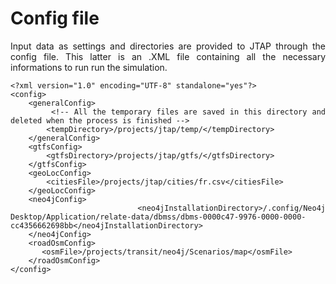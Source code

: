 <html>
<head>

</head>
<body>
<h1>Config file</h1>
<div align="justify">
Input data as settings and directories are provided to JTAP through the config file. This latter is an .XML file containing all the necessary informations to run run the simulation. 
 
  
```
<?xml version="1.0" encoding="UTF-8" standalone="yes"?>
<config>
    <generalConfig>
        <!-- All the temporary files are saved in this directory and deleted when the process is finished -->
        <tempDirectory>/projects/jtap/temp/</tempDirectory>
    </generalConfig>
    <gtfsConfig>
        <gtfsDirectory>/projects/jtap/gtfs/</gtfsDirectory>
    </gtfsConfig>
    <geoLocConfig>
        <citiesFile>/projects/jtap/cities/fr.csv</citiesFile>
    </geoLocConfig>
    <neo4jConfig>
        <neo4jInstallationDirectory>/.config/Neo4j Desktop/Application/relate-data/dbmss/dbms-0000c47-9976-0000-0000-cc4356662698bb</neo4jInstallationDirectory>
    </neo4jConfig>
    <roadOsmConfig>
       <osmFile>/projects/transit/neo4j/Scenarios/map</osmFile>
    </roadOsmConfig>
</config>
```
 
</div>
</body>
</html>
